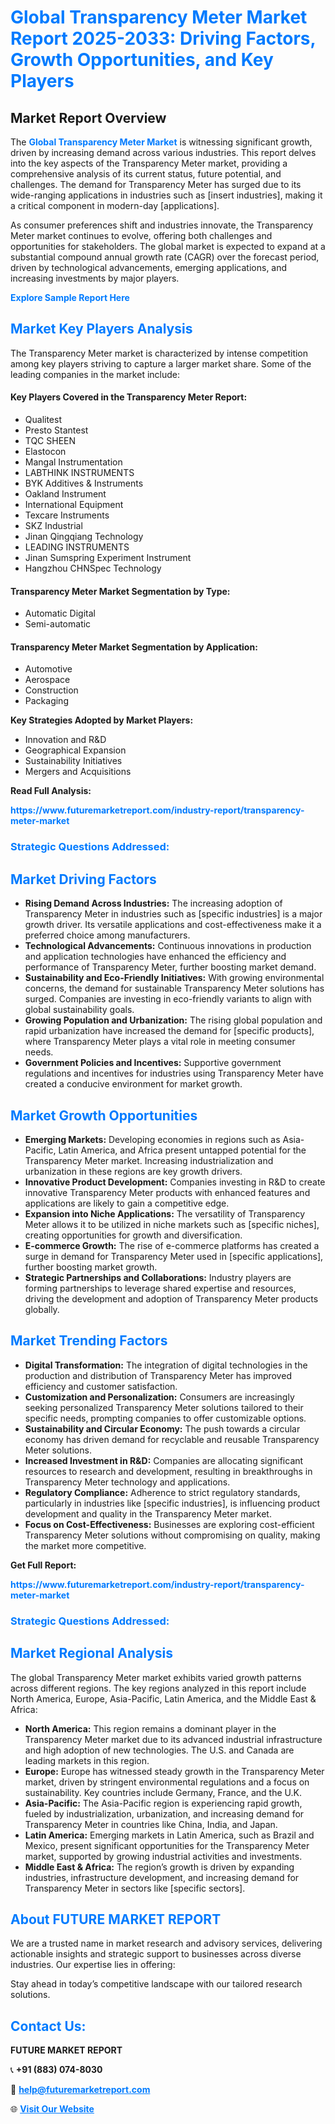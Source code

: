 <h1 style="color: #007BFF;">Global Transparency Meter Market Report 2025-2033: Driving Factors, Growth Opportunities, and Key Players</h1>

<section id="overview">
<h2>Market Report Overview</h2>
<p>The <a href="https://www.futuremarketreport.com/industry-report/transparency-meter-market" style="color: #007BFF; text-decoration: none;"><strong>Global Transparency Meter Market</strong></a> is witnessing significant growth, driven by increasing demand across various industries. This report delves into the key aspects of the Transparency Meter market, providing a comprehensive analysis of its current status, future potential, and challenges. The demand for Transparency Meter has surged due to its wide-ranging applications in industries such as [insert industries], making it a critical component in modern-day [applications].</p>
<p>As consumer preferences shift and industries innovate, the Transparency Meter market continues to evolve, offering both challenges and opportunities for stakeholders. The global market is expected to expand at a substantial compound annual growth rate (CAGR) over the forecast period, driven by technological advancements, emerging applications, and increasing investments by major players.</p>
</section>

<section id="overview">
<p><a href="https://www.futuremarketreport.com/request-sample/reportId=92232" style="color: #007BFF; text-decoration: none;"><strong>Explore Sample Report Here</strong></a></p>
</section>

<section id="key-players">
<h2 style="color: #007BFF;">Market Key Players Analysis</h2>
<p>The Transparency Meter market is characterized by intense competition among key players striving to capture a larger market share. Some of the leading companies in the market include:</p>
<h4>Key Players Covered in the Transparency Meter Report:</h4>
<ul><li>Qualitest</li><li>Presto Stantest</li><li>TQC SHEEN</li><li>Elastocon</li><li>Mangal Instrumentation</li><li>LABTHINK INSTRUMENTS</li><li>BYK Additives &amp; Instruments</li><li>Oakland Instrument</li><li>International Equipment</li><li>Texcare Instruments</li><li>SKZ Industrial</li><li>Jinan Qingqiang Technology</li><li>LEADING INSTRUMENTS</li><li>Jinan Sumspring Experiment Instrument</li><li>Hangzhou CHNSpec Technology</li></ul>
<h4>Transparency Meter Market Segmentation by Type:</h4>
<ul><li>Automatic Digital</li><li>Semi-automatic</li></ul>

<h4>Transparency Meter Market Segmentation by Application:</h4>
<ul><li>Automotive</li><li>Aerospace</li><li>Construction</li><li>Packaging</li></ul>
<p><strong>Key Strategies Adopted by Market Players:</strong></p>
<ul>
<li>Innovation and R&D</li>
<li>Geographical Expansion</li>
<li>Sustainability Initiatives</li>
<li>Mergers and Acquisitions</li>
</ul>
</section>

<section>
<p><strong>Read Full Analysis: </strong></p><a href="https://www.futuremarketreport.com/industry-report/transparency-meter-market" style="color: #007BFF; text-decoration: none;"><strong>https://www.futuremarketreport.com/industry-report/transparency-meter-market</strong></a>
<h3 style="color: #007BFF;">Strategic Questions Addressed:</h3>
</section>

<section id="driving-factors">
<h2 style="color: #007BFF;">Market Driving Factors</h2>
<ul>
<li><strong>Rising Demand Across Industries:</strong> The increasing adoption of Transparency Meter in industries such as [specific industries] is a major growth driver. Its versatile applications and cost-effectiveness make it a preferred choice among manufacturers.</li>
<li><strong>Technological Advancements:</strong> Continuous innovations in production and application technologies have enhanced the efficiency and performance of Transparency Meter, further boosting market demand.</li>
<li><strong>Sustainability and Eco-Friendly Initiatives:</strong> With growing environmental concerns, the demand for sustainable Transparency Meter solutions has surged. Companies are investing in eco-friendly variants to align with global sustainability goals.</li>
<li><strong>Growing Population and Urbanization:</strong> The rising global population and rapid urbanization have increased the demand for [specific products], where Transparency Meter plays a vital role in meeting consumer needs.</li>
<li><strong>Government Policies and Incentives:</strong> Supportive government regulations and incentives for industries using Transparency Meter have created a conducive environment for market growth.</li>
</ul>
</section>

<section id="growth-opportunities">
<h2 style="color: #007BFF;">Market Growth Opportunities</h2>
<ul>
<li><strong>Emerging Markets:</strong> Developing economies in regions such as Asia-Pacific, Latin America, and Africa present untapped potential for the Transparency Meter market. Increasing industrialization and urbanization in these regions are key growth drivers.</li>
<li><strong>Innovative Product Development:</strong> Companies investing in R&D to create innovative Transparency Meter products with enhanced features and applications are likely to gain a competitive edge.</li>
<li><strong>Expansion into Niche Applications:</strong> The versatility of Transparency Meter allows it to be utilized in niche markets such as [specific niches], creating opportunities for growth and diversification.</li>
<li><strong>E-commerce Growth:</strong> The rise of e-commerce platforms has created a surge in demand for Transparency Meter used in [specific applications], further boosting market growth.</li>
<li><strong>Strategic Partnerships and Collaborations:</strong> Industry players are forming partnerships to leverage shared expertise and resources, driving the development and adoption of Transparency Meter products globally.</li>
</ul>
</section>

<section id="trending-factors">
<h2 style="color: #007BFF;">Market Trending Factors</h2>
<ul>
<li><strong>Digital Transformation:</strong> The integration of digital technologies in the production and distribution of Transparency Meter has improved efficiency and customer satisfaction.</li>
<li><strong>Customization and Personalization:</strong> Consumers are increasingly seeking personalized Transparency Meter solutions tailored to their specific needs, prompting companies to offer customizable options.</li>
<li><strong>Sustainability and Circular Economy:</strong> The push towards a circular economy has driven demand for recyclable and reusable Transparency Meter solutions.</li>
<li><strong>Increased Investment in R&D:</strong> Companies are allocating significant resources to research and development, resulting in breakthroughs in Transparency Meter technology and applications.</li>
<li><strong>Regulatory Compliance:</strong> Adherence to strict regulatory standards, particularly in industries like [specific industries], is influencing product development and quality in the Transparency Meter market.</li>
<li><strong>Focus on Cost-Effectiveness:</strong> Businesses are exploring cost-efficient Transparency Meter solutions without compromising on quality, making the market more competitive.</li>
</ul>
</section>

<section>
<p><strong>Get Full Report: </strong></p><a href="https://www.futuremarketreport.com/industry-report/transparency-meter-market" style="color: #007BFF; text-decoration: none;"><strong>https://www.futuremarketreport.com/industry-report/transparency-meter-market</strong></a>
<h3 style="color: #007BFF;">Strategic Questions Addressed:</h3>
</section>


<section id="regional-analysis">
<h2 style="color: #007BFF;">Market Regional Analysis</h2>
<p>The global Transparency Meter market exhibits varied growth patterns across different regions. The key regions analyzed in this report include North America, Europe, Asia-Pacific, Latin America, and the Middle East & Africa:</p>
<ul>
<li><strong>North America:</strong> This region remains a dominant player in the Transparency Meter market due to its advanced industrial infrastructure and high adoption of new technologies. The U.S. and Canada are leading markets in this region.</li>
<li><strong>Europe:</strong> Europe has witnessed steady growth in the Transparency Meter market, driven by stringent environmental regulations and a focus on sustainability. Key countries include Germany, France, and the U.K.</li>
<li><strong>Asia-Pacific:</strong> The Asia-Pacific region is experiencing rapid growth, fueled by industrialization, urbanization, and increasing demand for Transparency Meter in countries like China, India, and Japan.</li>
<li><strong>Latin America:</strong> Emerging markets in Latin America, such as Brazil and Mexico, present significant opportunities for the Transparency Meter market, supported by growing industrial activities and investments.</li>
<li><strong>Middle East & Africa:</strong> The region’s growth is driven by expanding industries, infrastructure development, and increasing demand for Transparency Meter in sectors like [specific sectors].</li>
</ul>
</section>

<footer>
<h2 style="color: #007BFF;">About FUTURE MARKET REPORT</h2>
<p>We are a trusted name in market research and advisory services, delivering actionable insights and strategic support to businesses across diverse industries. Our expertise lies in offering:</p>

<p>Stay ahead in today’s competitive landscape with our tailored research solutions.</p>

<h2 style="color: #007BFF;">Contact Us:</h2>
<p><strong>FUTURE MARKET REPORT</strong></p>
<p>📞 <strong>+91 (883) 074-8030</strong></p>
<p>📧 <strong><a href="mailto:help@futuremarketreport.com" style="color: #007BFF;">help@futuremarketreport.com</a></strong></p>
<p>🌐 <strong><a href="https://www.futuremarketreport.com/" style="color: #007BFF;">Visit Our Website</a></strong></p>
</footer>